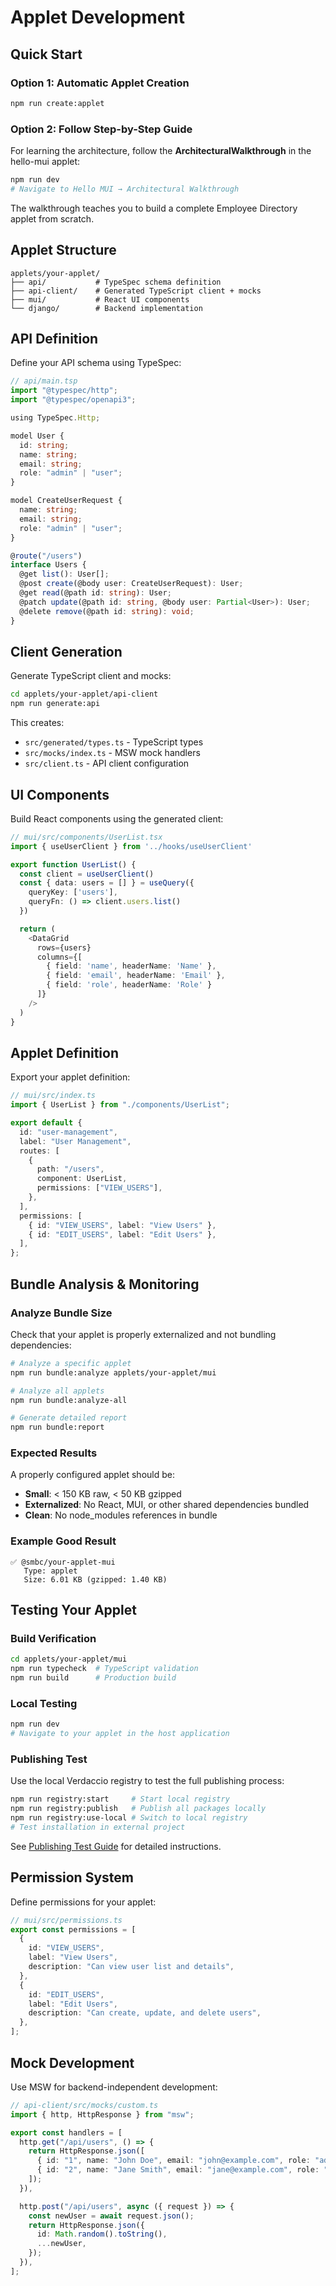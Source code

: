 # Applet Development

## Quick Start

### Option 1: Automatic Applet Creation
```bash
npm run create:applet
```

### Option 2: Follow Step-by-Step Guide
For learning the architecture, follow the **ArchitecturalWalkthrough** in the hello-mui applet:
```bash
npm run dev
# Navigate to Hello MUI → Architectural Walkthrough
```

The walkthrough teaches you to build a complete Employee Directory applet from scratch.

## Applet Structure

```
applets/your-applet/
├── api/           # TypeSpec schema definition
├── api-client/    # Generated TypeScript client + mocks
├── mui/           # React UI components
└── django/        # Backend implementation
```

## API Definition

Define your API schema using TypeSpec:

```typescript
// api/main.tsp
import "@typespec/http";
import "@typespec/openapi3";

using TypeSpec.Http;

model User {
  id: string;
  name: string;
  email: string;
  role: "admin" | "user";
}

model CreateUserRequest {
  name: string;
  email: string;
  role: "admin" | "user";
}

@route("/users")
interface Users {
  @get list(): User[];
  @post create(@body user: CreateUserRequest): User;
  @get read(@path id: string): User;
  @patch update(@path id: string, @body user: Partial<User>): User;
  @delete remove(@path id: string): void;
}
```

## Client Generation

Generate TypeScript client and mocks:

```bash
cd applets/your-applet/api-client
npm run generate:api
```

This creates:

- `src/generated/types.ts` - TypeScript types
- `src/mocks/index.ts` - MSW mock handlers
- `src/client.ts` - API client configuration

## UI Components

Build React components using the generated client:

```typescript
// mui/src/components/UserList.tsx
import { useUserClient } from '../hooks/useUserClient'

export function UserList() {
  const client = useUserClient()
  const { data: users = [] } = useQuery({
    queryKey: ['users'],
    queryFn: () => client.users.list()
  })

  return (
    <DataGrid
      rows={users}
      columns={[
        { field: 'name', headerName: 'Name' },
        { field: 'email', headerName: 'Email' },
        { field: 'role', headerName: 'Role' }
      ]}
    />
  )
}
```

## Applet Definition

Export your applet definition:

```typescript
// mui/src/index.ts
import { UserList } from "./components/UserList";

export default {
  id: "user-management",
  label: "User Management",
  routes: [
    {
      path: "/users",
      component: UserList,
      permissions: ["VIEW_USERS"],
    },
  ],
  permissions: [
    { id: "VIEW_USERS", label: "View Users" },
    { id: "EDIT_USERS", label: "Edit Users" },
  ],
};
```

## Bundle Analysis & Monitoring

### Analyze Bundle Size
Check that your applet is properly externalized and not bundling dependencies:

```bash
# Analyze a specific applet
npm run bundle:analyze applets/your-applet/mui

# Analyze all applets
npm run bundle:analyze-all

# Generate detailed report
npm run bundle:report
```

### Expected Results
A properly configured applet should be:
- **Small**: < 150 KB raw, < 50 KB gzipped
- **Externalized**: No React, MUI, or other shared dependencies bundled
- **Clean**: No node_modules references in bundle

### Example Good Result
```
✅ @smbc/your-applet-mui
   Type: applet
   Size: 6.01 KB (gzipped: 1.40 KB)
```

## Testing Your Applet

### Build Verification
```bash
cd applets/your-applet/mui
npm run typecheck  # TypeScript validation
npm run build      # Production build
```

### Local Testing
```bash
npm run dev
# Navigate to your applet in the host application
```

### Publishing Test
Use the local Verdaccio registry to test the full publishing process:
```bash
npm run registry:start     # Start local registry
npm run registry:publish   # Publish all packages locally
npm run registry:use-local # Switch to local registry
# Test installation in external project
```

See [Publishing Test Guide](./PUBLISHING_TEST_GUIDE.md) for detailed instructions.

## Permission System

Define permissions for your applet:

```typescript
// mui/src/permissions.ts
export const permissions = [
  {
    id: "VIEW_USERS",
    label: "View Users",
    description: "Can view user list and details",
  },
  {
    id: "EDIT_USERS",
    label: "Edit Users",
    description: "Can create, update, and delete users",
  },
];
```

## Mock Development

Use MSW for backend-independent development:

```typescript
// api-client/src/mocks/custom.ts
import { http, HttpResponse } from "msw";

export const handlers = [
  http.get("/api/users", () => {
    return HttpResponse.json([
      { id: "1", name: "John Doe", email: "john@example.com", role: "admin" },
      { id: "2", name: "Jane Smith", email: "jane@example.com", role: "user" },
    ]);
  }),

  http.post("/api/users", async ({ request }) => {
    const newUser = await request.json();
    return HttpResponse.json({
      id: Math.random().toString(),
      ...newUser,
    });
  }),
];
```
